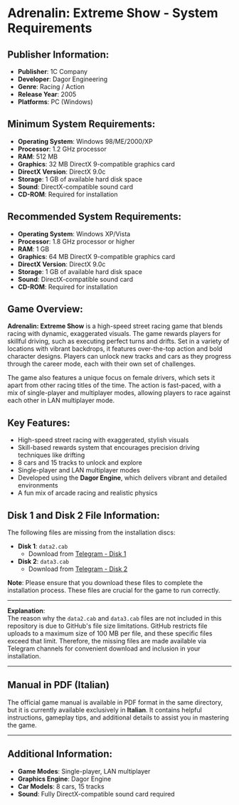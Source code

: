 # Adrenalin: Extreme Show - System Requirements

## Publisher Information:
- **Publisher**: 1C Company
- **Developer**: Dagor Engineering
- **Genre**: Racing / Action
- **Release Year**: 2005
- **Platforms**: PC (Windows)

## Minimum System Requirements:
- **Operating System**: Windows 98/ME/2000/XP
- **Processor**: 1.2 GHz processor
- **RAM**: 512 MB
- **Graphics**: 32 MB DirectX 9-compatible graphics card
- **DirectX Version**: DirectX 9.0c
- **Storage**: 1 GB of available hard disk space
- **Sound**: DirectX-compatible sound card
- **CD-ROM**: Required for installation

## Recommended System Requirements:
- **Operating System**: Windows XP/Vista
- **Processor**: 1.8 GHz processor or higher
- **RAM**: 1 GB
- **Graphics**: 64 MB DirectX 9-compatible graphics card
- **DirectX Version**: DirectX 9.0c
- **Storage**: 1 GB of available hard disk space
- **Sound**: DirectX-compatible sound card
- **CD-ROM**: Required for installation

## Game Overview:
**Adrenalin: Extreme Show** is a high-speed street racing game that blends racing with dynamic, exaggerated visuals. The game rewards players for skillful driving, such as executing perfect turns and drifts. Set in a variety of locations with vibrant backdrops, it features over-the-top action and bold character designs. Players can unlock new tracks and cars as they progress through the career mode, each with their own set of challenges.

The game also features a unique focus on female drivers, which sets it apart from other racing titles of the time. The action is fast-paced, with a mix of single-player and multiplayer modes, allowing players to race against each other in LAN multiplayer mode.

## Key Features:
- High-speed street racing with exaggerated, stylish visuals
- Skill-based rewards system that encourages precision driving techniques like drifting
- 8 cars and 15 tracks to unlock and explore
- Single-player and LAN multiplayer modes
- Developed using the **Dagor Engine**, which delivers vibrant and detailed environments
- A fun mix of arcade racing and realistic physics

## Disk 1 and Disk 2 File Information:
The following files are missing from the installation discs:
- **Disk 1**: `data2.cab`
  - Download from [Telegram - Disk 1](https://t.me/MediaRepositoryLightYagami28/2)
- **Disk 2**: `data3.cab`
  - Download from [Telegram - Disk 2](https://t.me/MediaRepositoryLightYagami28/3)

**Note**: Please ensure that you download these files to complete the installation process. These files are crucial for the game to run correctly.

---

**Explanation**:  
The reason why the `data2.cab` and `data3.cab` files are not included in this repository is due to GitHub's file size limitations. GitHub restricts file uploads to a maximum size of 100 MB per file, and these specific files exceed that limit. Therefore, the missing files are made available via Telegram channels for convenient download and inclusion in your installation.

---

## Manual in PDF (Italian)
The official game manual is available in PDF format in the same directory, but it is currently available exclusively in **Italian**. It contains helpful instructions, gameplay tips, and additional details to assist you in mastering the game.

---

## Additional Information:
- **Game Modes**: Single-player, LAN multiplayer
- **Graphics Engine**: Dagor Engine
- **Car Models**: 8 cars, 15 tracks
- **Sound**: Fully DirectX-compatible sound card required

